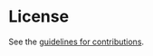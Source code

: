 # License

See the
[guidelines for contributions](https://github.com/cheneyzhoucheng/network-digital-twin/blob/main/CONTRIBUTING.md).
